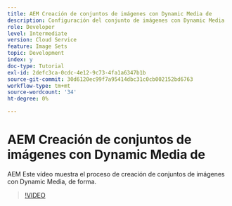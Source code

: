 ```yaml
---
title: AEM Creación de conjuntos de imágenes con Dynamic Media de
description: Configuración del conjunto de imágenes con Dynamic Media
role: Developer
level: Intermediate
version: Cloud Service
feature: Image Sets
topic: Development
index: y
doc-type: Tutorial
exl-id: 2defc3ca-0cdc-4e12-9c73-4fa1a6347b1b
source-git-commit: 30d6120ec99f7a95414dbc31c0cb002152bd6763
workflow-type: tm+mt
source-wordcount: '34'
ht-degree: 0%

---
```


# AEM Creación de conjuntos de imágenes con Dynamic Media de

AEM Este vídeo muestra el proceso de creación de conjuntos de imágenes con Dynamic Media, de forma.

>[!VIDEO](https://video.tv.adobe.com/v/335581?quality=12&learn=on)
